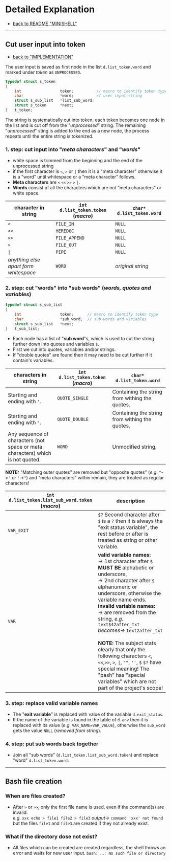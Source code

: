 # Detailed Explanation

- [back to README "MINISHELL"](../README.md)  
---

## Cut user input into token
- [back to "IMPLEMENTATION"](./implementation.md#overview)  

The user input is saved as first node in the list `d.list_token.word` and marked under *token* as `UNPROCESSED`.  

```c
typedef struct s_token
{
	int					token;			// macro to identify token type
	char				*word;			// user input string
	struct s_sub_list	*list_sub_word;
	struct s_token		*next;
}	t_token;
```  
The string is systematically cut into token, each token becomes one node in the list and is cut off from the "*unprocessed*" string. The remaining "*unprocessed*" sting is added to the end as a new node, the process repeats until the entire string is tokenized.  

### 1. step: cut input into "*meta characters*" and "*words*"  
- white space is trimmed from the beginning and the end of the unprocessed string
- if the first character is `<`, `>` or `|` then it is a "meta character" otherwise it is a "word" until whitespace or a "meta character" follows.
- **Meta characters** are `<` `<<` `>>` `>` `|`.  
- **Words** consist of all the characters which are not "meta characters" or white space.  

|character in string|`int` `d.list_token.token`  (*macro*)|`char*` `d.list_token.word`|
|---|---|---|
|`<`|`FILE_IN`|`NULL`|
|`<<`|`HEREDOC`|`NULL`|
|`>>`|`FILE_APPEND`|`NULL`|
|`>`|`FILE_OUT`|`NULL`|
|`\|`|`PIPE`|`NULL`|
|*anything else apart form whitespace*|`WORD`|*original string*|  

### 2. step: cut "**words**" into "**sub words**"  (*words, quotes and variables*)

```c
typedef struct s_sub_list
{
	int					token;		// macro to identify token type
	char				*sub_word;	// sub-words and variables
	struct s_sub_list	*next;
}	t_sub_list;
```  

- Each node has a list of "**sub word**"s, which is used to cut the string further down into quotes and variables `$`.  
- First we cut into quotes, variables and/or strings.
- If "double quotes" are found then it may need to be cut further if it contain's variables.  

|characters in string|`int` `d.list_token.token`  (*macro*)|`char*` `d.list_token.word`|
|---|---|---|
|Starting and ending with `'`.| `QUOTE_SINGLE`|Containing the string from withing the quotes.|
|Starting and ending with `"`.| `QUOTE_DOUBLE`|Containing the string from withing the quotes.|
|Any sequence of characters (not space or meta characters) which is not quoted.| `WORD`|Unmodified string.|  

**NOTE:** "Matching outer quotes" are removed but "opposite quotes" (*e.g.* `"`->`'` *or* `'`->`"`) and  "meta characters" within remain, they are treated as regular characters!  


|`int` `d.list_token.list_sub_word.token` (*macro*)|description|
|---|---|
|`VAR_EXIT`|`$?` Second character after `$` is a `?` then it is always the "exit status variable", the rest before or after is treated as string or other variable.|
|`VAR`|**valid variable names:**<br/>-> 1st character after `$` **MUST BE** alphabetic or underscore,<br/>-> 2nd character after `$` alphanumeric or underscore, otherwise the variable name ends.<br/>**invalid variable names:**<br/>-> are removed from the string, *e.g.* `text$42after_txt` *becomes->* `text2after_txt`<br/><br/>**NOTE:** The subject stats clearly that only the following characters `<`, `<<`,`>>`, `>`, `\|`, `""`, `''`, `$` `$?` have special meaning! The "bash" has "special variables" which are not part of the project's scope!|

### 3. step: replace valid variable names  
- The "**exit variable**" is replaced with value of the variable `d.exit_status`.
- If the name of the variable is found in the table of `d.env` then it is replaced with its value (*e.g.* `VAR_NAME=VAR_VALUE`), otherwise the `sub_word` gets the value `NULL` (*removed from string*).

### 4. step: put sub words back together  
- Join all "sub words" (`d.list_token.list_sub_word.token`) and replace "word" `d.list_token.word`.

---
## Bash file creation
### When are files created?
- After `>` or `>>`, only the first file name is used, even if the command(s) are invalid.  
*e.g.* `xxx echo > file1 file2 > file3` *output->* `command 'xxx' not found` but the files `file1` and `file3` are created if they not already exist.
### What if the directory dose not exist?
- All files which can be created are created regardless, the shell throws an error and waits for new user input. `bash: `...`: No such file or directory`
